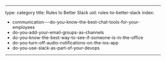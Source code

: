 
---
type: category
title: Rules to Better Slack
uid: rules-to-better-slack
index:
 - communication---do-you-know-the-best-chat-tools-for-your-employees
 - do-you-add-your-email-groups-as-channels
 - do-you-know-the-best-way-to-see-if-someone-is-in-the-office
 - do-you-turn-off-audio-notifications-on-the-ios-app
 - do-you-use-slack-as-part-of-your-devops
---



